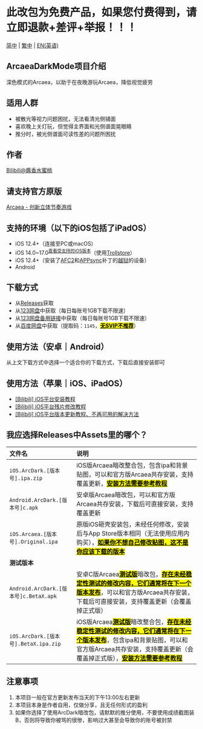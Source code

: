 # 此改包为免费产品，如果您付费得到，请立即退款+差评+举报！！！

[简中](README.md) | [繁中](README_zh-Hant.md) | [EN(英语)](README_en-US.md)

## ArcaeaDarkMode项目介绍
深色模式的Arcaea，以助于在夜晚游玩Arcaea，降低视觉疲劳

## 适用人群
* 被散光等视力问题困扰，无法看清光侧铺面  
* 喜欢晚上关灯玩，但觉得主界面和光侧谱面晃眼睛  
* 推分时，被光侧谱面可读性差的问题所困扰

## 作者
[Bilibili@醬香水蜜桃](https://space.bilibili.com/1731112026)

## 请支持官方原版
[Arcaea - 创新立体节奏游戏](https://arcaea.lowiro.com/)

## 支持的环境（以下的iOS包括了iPadOS）
* iOS 12.4+（连接至PC或macOS）
* iOS 14.0~17.0<sup>[查看受支持的iOS版本](Trollstore_Support_Version.md)</sup>（使用[Trollstore](https://blog.6ziz.com/trollstore)）
* iOS 12.4+（安装了[AFC2](https://www.i4.cn/news_detail_1623.html)和[APPsync](https://www.i4.cn/news_detail_21968.html)补丁的[越狱](https://www.i4.cn/index_search.action?type=3&model=1&k=%E8%B6%8A%E7%8B%B1)的设备）
* Android 

## 下载方式
* 从[Releases](https://github.com/LingFeng751/ArcaeaDarkMode/releases)获取  
* 从[123网盘](https://www.123684.com/s/HOGzTd-WhG7H)中获取（每日每账号1GB下载不限速）  
* 从[123网盘备用链接](https://www.123865.com/s/HOGzTd-WhG7H)中获取（每日每账号1GB下载不限速）  
* 从[百度网盘](https://pan.baidu.com/s/1BI6dKJd5P8EG7FsV6eh_rA?pwd=1145)中获取（提取码：`1145`，<mark><ins>**无SVIP不推荐**</mark></ins>）

## 使用方法（安卓｜Android）
从上文下载方式中选择一个适合你的下载方式，下载后直接安装即可

## 使用方法（苹果｜iOS、iPadOS）
* [[Bilibili] iOS平台安装教程](https://www.bilibili.com/video/BV1VrQtYgEQg/)  
* [[Bilibili] iOS平台残片修改教程](https://www.bilibili.com/video/BV1TCV1zZEYc/)
* [[Bilibili] iOS平台版本更新教程、不再可用的解决方法](https://www.bilibili.com/video/BV1sTe8zfEM7/)

## 我应选择Releases中Assets里的哪个？
| 文件名 | 说明  |
|:------|:------|
| `iOS.ArcDark.[版本号].ipa.zip` | iOS版Arcaea暗改整合包，包含ipa和背景贴图，可以和官方版Arcaea共存安装，支持覆盖更新，<mark><ins>**安装方法需要参考[教程](https://www.bilibili.com/video/BV1VrQtYgEQg/)**</mark></ins> |
| `Android.ArcDark.[版本号]c.apk` | 安卓版Arcaea暗改包，可以和官方版Arcaea共存安装，下载后可直接安装，支持覆盖更新 |
| `iOS.Arcaea.[版本号].Original.ipa` | 原版iOS砸壳安装包，未经任何修改，安装后与App Store版本相同（无法使用应用内购买），<mark><ins>**如果你不想自己修改贴图，这不是你应该下载的版本**</mark></ins> |
| **测试版本** |  |
| `Android.ArcDark.[版本号]c.BetaX.apk` | 安卓C版Arcaea<mark><ins>**测试版**</mark></ins>暗改包，<mark><ins>**存在未经稳定性测试的修改内容，它们通常将在下一个版本发布**</mark></ins>，可以和官方版Arcaea共存安装，下载后可直接安装，支持覆盖更新（会覆盖掉正式版） |
| `iOS.ArcDark.[版本号].BetaX.ipa.zip` | iOS版Arcaea<mark><ins>**测试版**</mark></ins>暗改整合包，<mark><ins>**存在未经稳定性测试的修改内容，它们通常将在下一个版本发布**</mark></ins>，包含ipa和背景贴图，可以和官方版Arcaea共存安装，支持覆盖更新（会覆盖掉正式版），<mark><ins>**安装方法需要参考[教程](https://www.bilibili.com/video/BV1VrQtYgEQg/)**</mark></ins> |

## 注意事项
1. 本项目一般在官方更新发布当天的下午13:00左右更新  
2. 本项目本身是作者自用，仅做分享，且无任何形式的盈利  
3. 如果你选择了使用ArcDark暗改包，请默默的推分使用，不要使用成绩截图装B，否则将导致你被骂的很惨，影响过大甚至会导致你的账号被封禁
